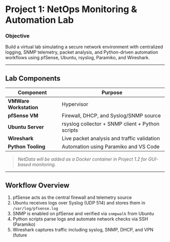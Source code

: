 # **Project 1: NetOps Monitoring & Automation Lab**

### Objective  
Build a virtual lab simulating a secure network environment with centralized logging, SNMP telemetry, packet analysis, and Python-driven automation workflows using pfSense, Ubuntu, rsyslog, Paramiko, and Wireshark.

---

## Lab Components  

| Component           | Purpose                                            |
|---------------------|----------------------------------------------------|
| **VMWare Workstation**       | Hypervisor             |
| **pfSense VM**       | Firewall, DHCP, and Syslog/SNMP source             |
| **Ubuntu Server**    | rsyslog collector + SNMP client + Python scripts   |
| **Wireshark**        | Live packet analysis and traffic validation        |
| **Python Tooling**   | Automation using Paramiko and VS Code |

> *NetData will be added as a Docker container in Project 1.2 for GUI-based monitoring.*

---

## Workflow Overview  

1. pfSense acts as the central firewall and telemetry source  
2. Ubuntu receives logs over Syslog (UDP 514) and stores them in `/var/log/pfsense.log`  
3. SNMP is enabled on pfSense and verified via `snmpwalk` from Ubuntu  
4. Python scripts parse logs and automate network checks via SSH (Paramiko)  
5. Wireshark captures traffic including syslog, SNMP, DHCP, and VPN (future
